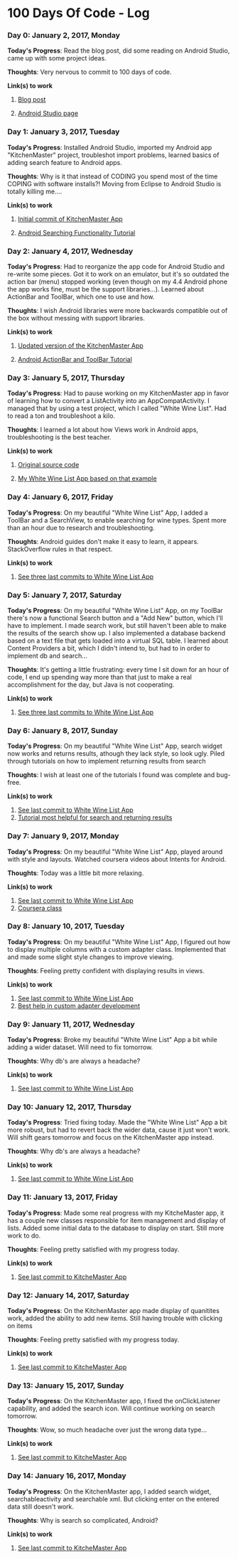 # 100 Days Of Code - Log

### Day 0: January 2, 2017, Monday

**Today's Progress**: Read the blog post, did some reading on Android Studio, came up with some project ideas.

**Thoughts**: Very nervous to commit to 100 days of code.

**Link(s) to work**

1. [Blog post](https://medium.freecodecamp.com/start-2017-with-the-100daysofcode-improved-and-updated-18ce604b237b#.kqfg6syur)

2. [Android Studio page](https://developer.android.com/studio/index.html)

### Day 1: January 3, 2017, Tuesday

**Today's Progress**: Installed Android Studio, imported my Android app "KitchenMaster" project, troubleshot import problems, learned basics of adding search feature to Android apps.

**Thoughts**: Why is it that instead of CODING you spend most of the time COPING with software installs?! Moving from Eclipse to Android Studio is totally killing me....

**Link(s) to work**

1. [Initial commit of KitchenMaster App](https://github.com/ConnieZ/KitchenMaster)

2. [Android Searching Functionality Tutorial](https://developer.android.com/training/search/index.html)

### Day 2: January 4, 2017, Wednesday

**Today's Progress**: Had to reorganize the app code for Android Studio and re-write some pieces. Got it to work on an emulator, but it's so outdated the action bar (menu) stopped working (even though on my 4.4 Android phone the app works fine, must be the support libraries...). Learned about ActionBar and ToolBar, which one to use and how.  

**Thoughts**: I wish Android libraries were more backwards compatible out of the box without messing with support libraries.

**Link(s) to work**

1. [Updated version of the KitchenMaster App](https://github.com/ConnieZ/KitchenMaster)

2. [Android ActionBar and ToolBar Tutorial](https://developer.android.com/training/appbar/setting-up.html)

### Day 3: January 5, 2017, Thursday

**Today's Progress**: Had to pause working on my KitchenMaster app in favor of learning how to convert a ListActivity into an AppCompatActivity. I managed that by using a test project, which I called "White Wine List". Had to read a ton and troubleshoot a kilo.

**Thoughts**: I learned a lot about how Views work in Android apps, troubleshooting is the best teacher.

**Link(s) to work**

1. [Original source code](https://www.mkyong.com/android/android-listview-example/)

2. [My White Wine List App based on that example](https://github.com/ConnieZ/ListViewApp)

### Day 4: January 6, 2017, Friday

**Today's Progress**: On my beautiful "White Wine List" App, I added a ToolBar and a SearchView, to enable searching for wine types. Spent more than an hour due to research and troubleshooting.

**Thoughts**: Android guides don't make it easy to learn, it appears. StackOverflow rules in that respect.

**Link(s) to work**

1. [See three last commits to White Wine List App](https://github.com/ConnieZ/ListViewApp)

### Day 5: January 7, 2017, Saturday

**Today's Progress**: On my beautiful "White Wine List" App, on my ToolBar there's now a functional Search button and a "Add New" button, which I'll have to implement. I made search work, but still haven't been able to make the results of the search show up. I also implemented a database backend based on a text file that gets loaded into a virtual SQL table. I learned about Content Providers a bit, which I didn't intend to, but had to in order to implement db and search...

**Thoughts**: It's getting a little frustrating: every time I sit down for an hour of code, I end up spending way more than that just to make a real accomplishment for the day, but Java is not cooperating.

**Link(s) to work**

1. [See three last commits to White Wine List App](https://github.com/ConnieZ/ListViewApp)

### Day 6: January 8, 2017, Sunday

**Today's Progress**: On my beautiful "White Wine List" App, search widget now works and returns results, athough they lack style, so look ugly. Piled through tutorials on how to implement returning results from search

**Thoughts**: I wish at least one of the tutorials I found was complete and bug-free.

**Link(s) to work**

1. [See last commit to White Wine List App](https://github.com/ConnieZ/ListViewApp)
2. [Tutorial most helpful for search and returning results](https://inducesmile.com/android/android-search-dialog-implementation-example/)

### Day 7: January 9, 2017, Monday

**Today's Progress**: On my beautiful "White Wine List" App, played around with style and layouts. Watched coursera videos about Intents for Android.

**Thoughts**: Today was a little bit more relaxing.

**Link(s) to work**

1. [See last commit to White Wine List App](https://github.com/ConnieZ/ListViewApp)
2. [Coursera class](https://www.coursera.org/learn/androidapps)

### Day 8: January 10, 2017, Tuesday

**Today's Progress**: On my beautiful "White Wine List" App, I figured out how to display multiple columns with a custom adapter class. Implemented that and made some slight style changes to improve viewing.

**Thoughts**: Feeling pretty confident with displaying results in views.

**Link(s) to work**

1. [See last commit to White Wine List App](https://github.com/ConnieZ/ListViewApp)
2. [Best help in custom adapter development](http://stackoverflow.com/questions/11678909/use-array-adapter-with-more-views-in-row-in-listview)


### Day 9: January 11, 2017, Wednesday

**Today's Progress**: Broke my beautiful "White Wine List" App a bit while adding a wider dataset. Will need to fix tomorrow.

**Thoughts**: Why db's are always a headache?

**Link(s) to work**

1. [See last commit to White Wine List App](https://github.com/ConnieZ/ListViewApp)

### Day 10: January 12, 2017, Thursday

**Today's Progress**: Tried fixing today. Made the "White Wine List" App a bit more robust, but had to revert back the wider data, cause it just won't work. Will shift gears tomorrow and focus on the KitchenMaster app instead.

**Thoughts**: Why db's are always a headache?

**Link(s) to work**

1. [See last commit to White Wine List App](https://github.com/ConnieZ/ListViewApp)

### Day 11: January 13, 2017, Friday

**Today's Progress**: Made some real progress with my KitcheMaster app, it has a couple new classes responsible for item management and display of lists. Added some initial data to the database to display on start. Still more work to do.

**Thoughts**: Feeling pretty satisfied with my progress today.

**Link(s) to work**

1. [See last commit to KitcheMaster App](https://github.com/ConnieZ/KitchenMaster/commit/a63ec005f6593dde5227e2d6890eb6ac056ee2c2)

### Day 12: January 14, 2017, Saturday

**Today's Progress**: On the KitchenMaster app made display of quanitites work, added the ability to add new items. Still having trouble with clicking on items

**Thoughts**: Feeling pretty satisfied with my progress today.

**Link(s) to work**

1. [See last commit to KitcheMaster App](https://github.com/ConnieZ/KitchenMaster/commit/aae3ce03a114d23a7fc88216367656fcc98c6ac8)

### Day 13: January 15, 2017, Sunday

**Today's Progress**: On the KitchenMaster app, I fixed the onClickListener capability, and added the search icon. Will continue working on search tomorrow.

**Thoughts**: Wow, so much headache over just the wrong data type...

**Link(s) to work**

1. [See last commit to KitcheMaster App](https://github.com/ConnieZ/KitchenMaster/commit/000fb8f1ea5eb71381ba26e48a6d3038fe764e27)

### Day 14: January 16, 2017, Monday

**Today's Progress**: On the KitchenMaster app, I added search widget, searchableactivity and searchable xml. But clicking enter on the entered data still doesn't work.

**Thoughts**: Why is search so complicated, Android?

**Link(s) to work**

1. [See last commit to KitcheMaster App](https://github.com/ConnieZ/KitchenMaster/commit/8e5addf6100b28e81d0f438cef263d3f28f9b03c)
